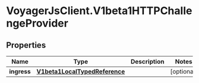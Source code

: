 # VoyagerJsClient.V1beta1HTTPChallengeProvider

## Properties
Name | Type | Description | Notes
------------ | ------------- | ------------- | -------------
**ingress** | [**V1beta1LocalTypedReference**](V1beta1LocalTypedReference.md) |  | [optional] 


